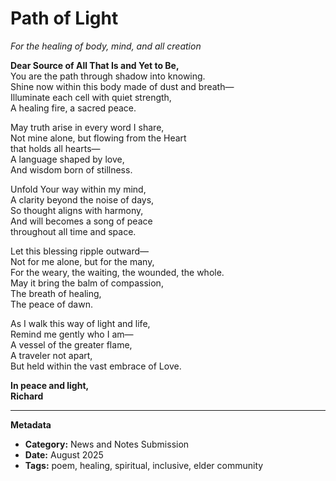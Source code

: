 # Path of Light  
*For the healing of body, mind, and all creation*  

**Dear Source of All That Is and Yet to Be,**  
You are the path through shadow into knowing.  
Shine now within this body made of dust and breath—  
Illuminate each cell with quiet strength,  
A healing fire, a sacred peace.

May truth arise in every word I share,  
Not mine alone, but flowing from the Heart  
that holds all hearts—  
A language shaped by love,  
And wisdom born of stillness.

Unfold Your way within my mind,  
A clarity beyond the noise of days,  
So thought aligns with harmony,  
And will becomes a song of peace  
throughout all time and space.

Let this blessing ripple outward—  
Not for me alone, but for the many,  
For the weary, the waiting, the wounded, the whole.  
May it bring the balm of compassion,  
The breath of healing,  
The peace of dawn.

As I walk this way of light and life,  
Remind me gently who I am—  
A vessel of the greater flame,  
A traveler not apart,  
But held within the vast embrace of Love.

  
**In peace and light,**  
**Richard**

---

**Metadata**  
- **Category:** News and Notes Submission  
- **Date:** August 2025  
- **Tags:** poem, healing, spiritual, inclusive, elder community
